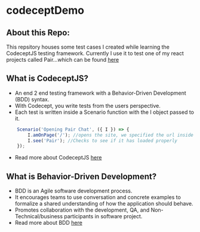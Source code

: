 # codeceptDemo

## About this Repo:
This repsitory houses some test cases I created while learning the CodeceptJS testing framework. Currently I use it to test one of my react projects called Pair...which can be found [here](https://pair-chat.netlify.app/)

## What is CodeceptJS?
- An end 2 end testing framework with a Behavior-Driven Development (BDD) syntax.
- With Codecept, you write tests from the users perspective.
- Each test is written inside a Scenario function with the I object passed to it.
```javascript
    Scenario('Opening Pair Chat', ({ I }) => {
        I.amOnPage('/'); //opens the site, we specified the url inside of codecept.conf.js
        I.see('Pair'); //Checks to see if it has loaded properly
    });
```
- Read more about CodeceptJS [here](https://codecept.io/basics/)

## What is Behavior-Driven Development?
- BDD is an Agile software development process.
- It encourages teams to use conversation and concrete examples to formalize a shared understanding of how the application should behave.
- Promotes collaboration with the development, QA, and Non-Technical/business participants in software project.
- Read more about BDD [here](https://en.wikipedia.org/wiki/Behavior-driven_development)